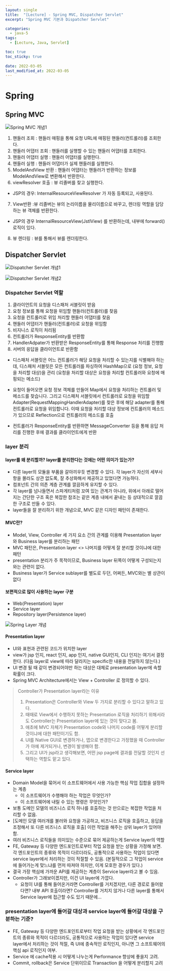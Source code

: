 ```yaml
---
layout: single
title:  "[Lecture] - Spring MVC, Dispatcher Servlet"
excerpt: "Spring MVC 기본과 Dispatcher Servlet"

categories:
  - java-5
tags:
  - [Lecture, Java, Servlet]

toc: true
toc_sticky: true
 
date: 2022-03-05
last_modified_at: 2022-03-05
---
```

# Spring
## Spring MVC

![Spring MVC 개념1](./../../images/lecture/spring_mvc01.png)

1. 핸들러 조회 : 핸들러 매핑을 통해 요청 URL에 매핑된 핸들러(컨트롤러)를 조회한다.
2. 핸들러 어댑터 조회 : 핸들러를 실행할 수 있는 핸들러 어댑터를 조회한다.
3. 핸들러 어댑터 실행 : 핸들러 어댑터를 실행한다.
4. 핸들러 실행 : 핸들러 어댑터가 실제 핸들러를 실행한다.
5. ModelAndView 반환 : 핸들러 어댑터는 핸들러가 반환하는 정보를 ModelAndView로 변환해서
반환한다.
6. viewResolver 호출 : 뷰 리졸버를 찾고 실행한다.
 - JSP의 경우: InternalResourceViewResolver 가 자동 등록되고, 사용된다.
7. View반환 :뷰 리졸버는 뷰의 논리이름을 물리이름으로 바꾸고, 렌더링 역할을 담당하는 뷰 객체를 반환한다.
 - JSP의 경우 InternalResourceView(JstlView) 를 반환하는데, 내부에 forward() 로직이 있다.
8. 뷰 렌더링 : 뷰를 통해서 뷰를 렌더링한다.

## Dispatcher Servlet

![Dispatcher Servlet 개념1](./../../images/lecture/dispatcher_servlet_01.jpg)

![Dispatcher Servlet 개념2](./../../images/lecture/dispatcher_servlet_02.png)

### Dispatcher Servlet 역할
1. 클라이언트의 요청을 디스패처 서블릿이 받음
2. 요청 정보를 통해 요청을 위임할 핸들러(컨트롤러)를 찾음
3. 요청을 컨트롤러로 위임 처리할 핸들러 어댑터를 찾음
4. 핸들러 어댑터가 핸들러(컨트롤러)로 요청을 위임함
5. 비지니스 로직이 처리됨
6. 컨트롤러가 ResponseEntity를 반환함
7. HandlerAdpater가 반환받은 ResponseEntity를 통해 Response 처리를 진행함
8. 서버의 응답을 클라이언트로 반환함

- 디스패처 서블릿은 어느 컨트롤러가 해당 요청을 처리할 수 있는지를 식별해야 하는데, 디스패처 서블릿은 모든 컨트롤러를 파싱하여 HashMap으로 (요청 정보, 요청을 처리할 대상)을 관리 (요청을 처리할 대상은 요청을 처리할 컨트롤러와 요청에 매핑되는 메소드)

- 요청이 들어오면 요청 정보 객체를 만들어 Map에서 요청을 처리하는 컨트롤러 및 메소드를 찾습니다. 그리고 디스패처 서블릿에서 컨트롤러로 요청을 위임할 Adapter(RequestMappingHandlerAdapter)를 찾은 후에 해당 adapter를 통해 컨트롤러로 요청을 위임합니다. 이때 요청을 처리할 대상 정보에 컨트롤러의 메소드가 있으므로 Reflection으로 컨트롤러의 메소드를 호출

- 컨트롤러가 ResponseEntity를 반환하면 MessageConverter 등을 통해 응답 처리를 진행한 후에 결과를 클라이언트에게 반환

### layer 분리
#### layer를 왜 분리할까? layer를 분리한다는 것에는 어떤 의미가 있는가?
- 다른 layer의 모듈을 부품을 갈아끼우듯 변경할 수 있다. 각 layer가 자신의 세부사항을 몰라도 상관
없도록, 잘 추상화해서 제공하고 있었다면 가능하다.
- 컴포넌트 간의 의존 계층 관계를 깔끔하게 유지할 수 있다.
- 각 layer를 넘나들면서 스파게티처럼 꼬여 있는 관계가 아니라, 위에서 아래로 떨어지는 간단한 구조 혹은 복잡한 참조는 같은 계층 내에서 끝내는 등 상대적으로 깔끔한 구조로 만들 수 있다.
- layer들을 잘 분리하기 위한 개념으로, MVC 같은 디자인 패턴이 존재한다.

#### MVC란?
- Model, View, Controller 세 가지 요소 간의 관계를 이용해 Presentation layer와 Business layer를
분리하는 패턴
- MVC 패턴은, Presentation layer <> 나머지를 어떻게 잘 분리할 것이냐에 대한 패턴
- presentation 분리가 주 목적이므로, Business layer 뒤쪽이 어떻게 구성되는지와는 관련이 없다.
- Business layer가 Service sublayer를 별도로 두던, 어쩌든, MVC와는 별 상관이 없다

#### 보편적으로 많이 사용하는 layer 구분
- Web(Presentation) layer
- Service layer
- Repository layer(Persistence layer)

![Spring Layer 개념](./../../images/lecture/spring_layer01.png)

#### Presentation layer
- UI와 표현과 관련된 코드가 위치한 layer
- view가 jsp 인지, react 인지, app 인지, native GUI인지, CLI 인지는 여기서 결정한다. (다음 layer로 view에 따라 달라지는 specific한 내용을 전달하지 않는다.)
- UI 변경 될 때 같이 변경되어야만 하는 대상은 대체로 presentation layer에 속할 확률이 크다.
- Spring MVC Architecture에서는 View + Controller 로 정의할 수 있다.

> Controller가 Presentation layer라는 이유
> 1. Presentation은 Controller와 View 두 가지로 분리할 수 있다고 말하고 있다.
> 2. 때때로 View에서 수행하지 못하는 Presentation 로직을 처리하기 위해서라도 Controller는 Presentation layer에 있는 것이 맞다고 봄.
> 3. 애초에 MVC 자체가 Presentation code와 나머지 code를 어떻게 분리할것이냐에 대한 패턴이기도 함.
> 4. UI를 Native GUI로 변경하거나, 앱으로 변경한다고 가정했을 때 Controller가 아예 제거되거나, 변경이 발생해야 함.
> 5. 그리고 UI가 jsp라고 생각해보면, 어떤 jsp page에 결과를 전달할 것인지 선택하는 역할도 맡고 있다.

#### Service layer
- Domain Model을 묶어서 이 소프트웨어에서 사용 가능한 핵심 작업 집합을 설정하는 계층
   - 이 소프트웨어가 수행해야 하는 작업은 무엇인가?
   - 이 소프트웨어에 내릴 수 있는 명령은 무엇인가?
- 보통 도메인 모델의 비즈니스 로직 하나를 호출하는 것 만으로는 복잡한 작업을 처리할 수 없음.
- [도메인 모델 여러개를 불러와 요청을 가공하고, 비즈니스 로직을 호출하고, 응답을 조정해서 또 다른 비즈니스 로직을 호출] 이런 작업을 해주는 상위 layer가 있어야 함.
- 여러 비즈니스 로직들을 의미있는 수준으로 묶어 제공하는게 Service layer의 역할
- FE, Gateway 등 다양한 엔드포인트로부터 작업 요청을 받는 상황을 가정해 보면. 각 엔드포인트의 종류와 목적이 다르더라도, 공통적으로 사용하는 작업이 있다면 service layer에서 처리하는 것이 적절할 수 있음. (본질적으로 그 작업이 service에 들어가는게 맞느냐를 먼저 따져야 하지만, 이게 모호한 경우가 있다.)
- 결국 가장 핵심에 가까운 API를 제공하는 계층이 Service layer라고 볼 수 있음.
- Controller가 그래보이겠지만, 이건 UI layer에 가깝다.
   - 요청이 UI를 통해 들어온거라면 Controller를 거치겠지만, 다른 경로로 들어왔다면? 내부 API 호출이라면? Controller를 거치지 않거나 다른 layer를 통해서 Service layer에 접근할 수도 있기 때문에...

### presentation layer에 들어갈 대상과 service layer에 들어갈 대상을 구분하는 기준?
- FE, Gateway 등 다양한 엔드포인트로부터 작업 요청을 받는 상황에서 각 엔드포인트의 종류와 목적이 다르더라도, 공통적으로 사용하는 작업이 있다면 service layer에서 처리하는 것이 적절, 즉 UI에 종속적인 로직인지, 아니면 그 소프트웨어의 핵심 api 로직인지 여부.
- Service 에 cache적용 시 어떻게 나누는게 Performance 향상에 좋을지 고려.
- Commit, rollback은 Service 단위이므로 Transaction 을 어떻게 분리할지 고려

